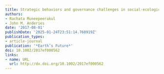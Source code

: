 ```yaml
---
title: Strategic behaviors and governance challenges in social‐ecological systems
authors:
- Rachata Muneepeerakul
- John M. Anderies
date: '2017-08-01'
publishDate: '2025-01-24T23:51:14.768919Z'
publication_types:
- article-journal
publication: '*Earth’s Future*'
doi: 10.1002/2017ef000562
links:
- name: URL
  url: http://dx.doi.org/10.1002/2017ef000562
---
```

